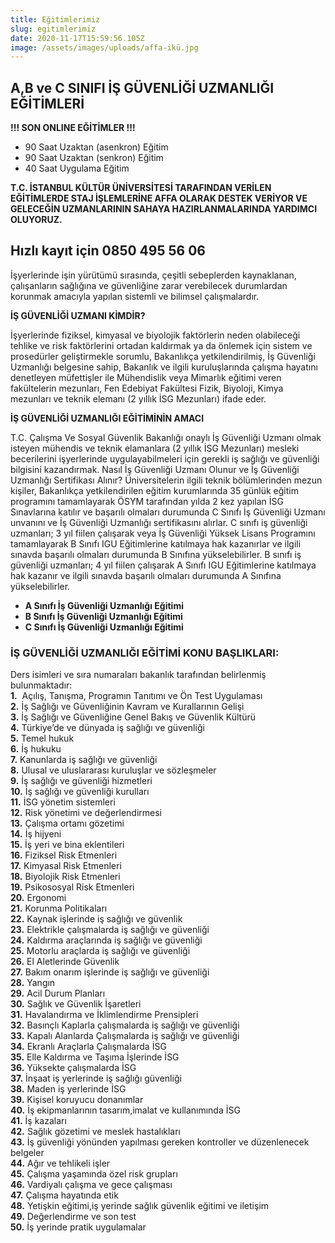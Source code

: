 ```yaml
---
title: Eğitimlerimiz
slug: egitimlerimiz
date: 2020-11-17T15:59:56.105Z
image: /assets/images/uploads/affa-ikü.jpg
---
```

##  **A,B ve C SINIFI İŞ GÜVENLİĞİ UZMANLIĞI EĞİTİMLERİ**

 **!!! SON ONLINE EĞİTİMLER !!!** 

* 90 Saat Uzaktan (asenkron) Eğitim
* 90 Saat Uzaktan (senkron) Eğitim
* 40 Saat Uygulama Eğitim

**T﻿.C. İSTANBUL KÜLTÜR ÜNİVERSİTESİ TARAFINDAN VERİLEN EĞİTİMLERDE STAJ İŞLEMLERİNE AFFA OLARAK DESTEK VERİYOR VE GELECEĞİN UZMANLARININ SAHAYA HAZIRLANMALARINDA YARDIMCI OLUYORUZ.** 

## H﻿ızlı kayıt için 0850 495 56 06[](https://igesib.iku.edu.tr/tr/b-ve-c-sinifi-guvenligi-uzmanligi-egitimi)

İşyerlerinde işin yürütümü sırasında, çeşitli sebeplerden kaynaklanan, çalışanların sağlığına ve güvenliğine zarar verebilecek durumlardan korunmak amacıyla yapılan sistemli ve bilimsel çalışmalardır. 

**İŞ GÜVENLİĞİ UZMANI KİMDİR?** 

İşyerlerinde fiziksel, kimyasal ve biyolojik faktörlerin neden olabileceği tehlike ve risk faktörlerini ortadan kaldırmak ya da önlemek için sistem ve prosedürler geliştirmekle sorumlu, Bakanlıkça yetkilendirilmiş, İş Güvenliği Uzmanlığı belgesine sahip, Bakanlık ve ilgili kuruluşlarında çalışma hayatını denetleyen müfettişler ile Mühendislik veya Mimarlık eğitimi veren fakültelerin mezunları, Fen Edebiyat Fakültesi Fizik, Biyoloji, Kimya mezunları ve teknik elemanı (2 yıllık İSG Mezunları) ifade eder.  

**İŞ GÜVENLİĞİ UZMANLIĞI EĞİTİMİNİN AMACI** 

T.C. Çalışma Ve Sosyal Güvenlik Bakanlığı onaylı İş Güvenliği Uzmanı olmak isteyen mühendis ve teknik elamanlara (2 yıllık İSG Mezunları) mesleki becerilerini işyerlerinde uygulayabilmeleri için gerekli iş sağlığı ve güvenliği bilgisini kazandırmak.  Nasıl İş Güvenliği Uzmanı Olunur ve İş Güvenliği Uzmanlığı Sertifikası Alınır? Üniversitelerin ilgili teknik bölümlerinden mezun kişiler, Bakanlıkça yetkilendirilen eğitim kurumlarında 35 günlük eğitim programını tamamlayarak ÖSYM tarafından yılda 2 kez yapılan İSG Sınavlarına katılır ve başarılı olmaları durumunda C Sınıfı İş Güvenliği Uzmanı unvanını ve İş Güvenliği Uzmanlığı sertifikasını alırlar.  C sınıfı iş güvenliği uzmanları; 3 yıl fiilen çalışarak veya İş Güvenliği Yüksek Lisans Programını tamamlayarak B Sınıfı IGU Eğitimlerine katılmaya hak kazanırlar ve ilgili sınavda başarılı olmaları durumunda B Sınıfına yükselebilirler.  B sınıfı iş güvenliği uzmanları; 4 yıl fiilen çalışarak A Sınıfı IGU Eğitimlerine katılmaya hak kazanır ve ilgili sınavda başarılı olmaları durumunda A Sınıfına yükselebilirler.

* **A Sınıfı İş Güvenliği Uzmanlığı Eğitimi**
* **B Sınıfı İş Güvenliği Uzmanlığı Eğitimi**
* **C Sınıfı İş Güvenliği Uzmanlığı Eğitimi**

### İŞ GÜVENLİĞİ UZMANLIĞI EĞİTİMİ KONU BAŞLIKLARI:

Ders isimleri ve sıra numaraları bakanlık tarafından belirlenmiş bulunmaktadır:\
**1.**  Açılış, Tanışma, Programın Tanıtımı ve Ön Test Uygulaması\
**2.** İş Sağlığı ve Güvenliğinin Kavram ve Kurallarının Gelişi\
**3.** İş Sağlığı ve Güvenliğine Genel Bakış ve Güvenlik Kültürü\
**4.** Türkiye’de ve dünyada iş sağlığı ve güvenliği\
**5.** Temel hukuk\
**6.** İş hukuku\
**7.** Kanunlarda iş sağlığı ve güvenliği\
**8.** Ulusal ve uluslararası kuruluşlar ve sözleşmeler\
**9.** İş sağlığı ve güvenliği hizmetleri\
**10.** İş sağlığı ve güvenliği kurulları\
**11.** İSG yönetim sistemleri\
**12.** Risk yönetimi ve değerlendirmesi\
**13.** Çalışma ortamı gözetimi\
**14.** İş hijyeni\
**15.** İş yeri ve bina eklentileri\
**16.** Fiziksel Risk Etmenleri\
**17.** Kimyasal Risk Etmenleri\
**18.** Biyolojik Risk Etmenleri\
**19.** Psikososyal Risk Etmenleri\
**20.** Ergonomi\
**21.** Korunma Politikaları\
**22.** Kaynak işlerinde iş sağlığı ve güvenlik\
**23.** Elektrikle çalışmalarda iş sağlığı ve güvenliği\
**24.** Kaldırma araçlarında iş sağlığı ve güvenliği\
**25.** Motorlu araçlarda iş sağlığı ve güvenliği\
**26.** El Aletlerinde Güvenlik\
**27.** Bakım onarım işlerinde iş sağlığı ve güvenliği\
**28.** Yangın\
**29.** Acil Durum Planları\
**30.** Sağlık ve Güvenlik İşaretleri\
**31.** Havalandırma ve İklimlendirme Prensipleri\
**32.** Basınçlı Kaplarla çalışmalarda iş sağlığı ve güvenliği\
**33.** Kapalı Alanlarda Çalışmalarda iş sağlığı ve güvenliği\
**34.** Ekranlı Araçlarla Çalışmalarda İSG\
**35.** Elle Kaldırma ve Taşıma İşlerinde İSG\
**36.** Yüksekte çalışmalarda İSG\
**37.** İnşaat iş yerlerinde iş sağlığı güvenliği\
**38.** Maden iş yerlerinde İSG\
**39.** Kişisel koruyucu donanımlar\
**40.** İş ekipmanlarının tasarım,imalat ve kullanımında İSG\
**41.** İş kazaları\
**42.** Sağlık gözetimi ve meslek hastalıkları\
**43.** İş güvenliği yönünden yapılması gereken kontroller ve düzenlenecek belgeler\
**44.** Ağır ve tehlikeli işler\
**45.** Çalışma yaşamında özel risk grupları\
**46.** Vardiyalı çalışma ve gece çalışması\
**47.** Çalışma hayatında etik\
**48.** Yetişkin eğitimi,iş yerinde sağlık güvenlik eğitimi ve iletişim\
**49.** Değerlendirme ve son test\
**50.** İş yerinde pratik uygulamalar

<!--EndFragment-->

![]()